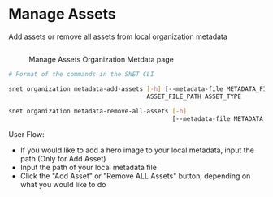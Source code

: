 # Manage Assets

Add assets or remove all assets from local organization metadata

<figure><img src="../../../../../../public/assets/images/products/TUI/Screenshot 2024-08-16 at 8.34.07 PM.png" alt=""><figcaption><p>Manage Assets Organization Metdata page</p></figcaption></figure>

```sh
# Format of the commands in the SNET CLI

snet organization metadata-add-assets [-h] [--metadata-file METADATA_FILE]
                                      ASSET_FILE_PATH ASSET_TYPE
                                      
snet organization metadata-remove-all-assets [-h]
                                             [--metadata-file METADATA_FILE]
```

User Flow:

* If you would like to add a hero image to your local metadata, input the path (Only for Add Asset)
* Input the path of your local metadata file
* Click the "Add Asset" or "Remove ALL Assets" button, depending on what you would like to do
